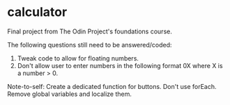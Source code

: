 # calculator
Final project from The Odin Project's foundations course.

The following questions still need to be answered/coded:

1. Tweak code to allow for floating numbers.
2. Don't allow user to enter numbers in the following format 0X where X is a number > 0.


Note-to-self: Create a dedicated function for buttons. Don't use forEach. Remove global variables and localize them.